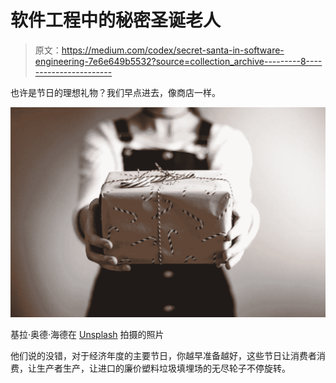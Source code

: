 # 软件工程中的秘密圣诞老人

> 原文：<https://medium.com/codex/secret-santa-in-software-engineering-7e6e649b5532?source=collection_archive---------8----------------------->

也许是节日的理想礼物？我们早点进去，像商店一样。

![](img/652224180ef4da8ba37014db1482f008.png)

基拉·奥德·海德在 [Unsplash](https://unsplash.com/s/photos/secret-santa?utm_source=unsplash&utm_medium=referral&utm_content=creditCopyText) 拍摄的照片

他们说的没错，对于经济年度的主要节日，你越早准备越好，这些节日让消费者消费，让生产者生产，让进口的廉价塑料垃圾填埋场的无尽轮子不停旋转。